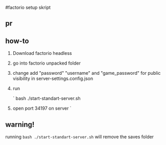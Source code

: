 #factorio setup skript

## pr

## how-to

1. Download factorio headless 
2. go into factorio unpacked folder
3. change add "password" "username" and "game_password" for public visibility in server-settings.config.json
4. run

    `
    bash ./start-standart-server.sh

5. open port 34197 on server
    `
## warning!

running `bash ./start-standart-server.sh` will remove the saves folder
